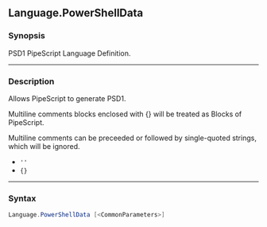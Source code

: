Language.PowerShellData
-----------------------

### Synopsis
PSD1 PipeScript Language Definition.

---

### Description

Allows PipeScript to generate PSD1.

Multiline comments blocks enclosed with {} will be treated as Blocks of PipeScript.

Multiline comments can be preceeded or followed by single-quoted strings, which will be ignored.

* ```''```
* ```{}```

---

### Syntax
```PowerShell
Language.PowerShellData [<CommonParameters>]
```
